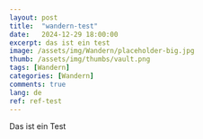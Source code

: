 ```yaml
---
layout: post
title:  "wandern-test"
date:   2024-12-29 18:00:00
excerpt: das ist ein test 
image: /assets/img/Wandern/placeholder-big.jpg
thumb: /assets/img/thumbs/vault.png
tags: [Wandern]
categories: [Wandern]
comments: true
lang: de
ref: ref-test
---
```


Das ist ein Test
